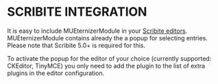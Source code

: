 # SCRIBITE INTEGRATION

It is easy to include MUEternizerModule in your [Scribite editors](https://github.com/zikula-modules/Scribite/).
MUEternizerModule contains already the a popup for selecting entries.
Please note that Scribite 5.0+ is required for this.

To activate the popup for the editor of your choice (currently supported: CKEditor, TinyMCE)
you only need to add the plugin to the list of extra plugins in the editor configuration.
